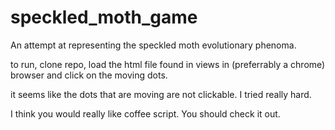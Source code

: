 # speckled_moth_game
An attempt at representing the speckled moth evolutionary phenoma.

to run, clone repo, load the html file found in views in (preferrably a chrome) browser and click on the moving dots.



it seems like the dots that are moving are not clickable. I tried really hard. 


I think you would really like coffee script. You should check it out.
